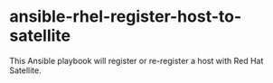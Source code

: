 # ansible-rhel-register-host-to-satellite
This Ansible playbook will register or re-register a host with Red Hat Satellite.
